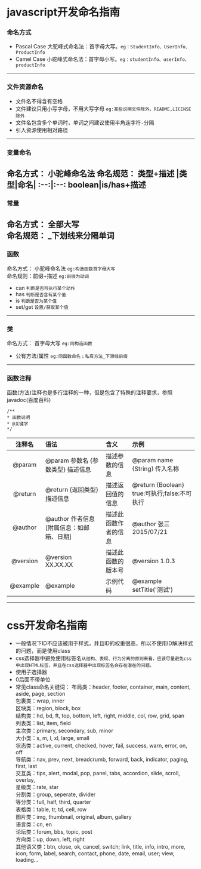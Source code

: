 # javascript开发命名指南
### 命名方式
* Pascal Case 大驼峰式命名法：首字母大写。`eg：StudentInfo、UserInfo、ProductInfo`
* Camel Case 小驼峰式命名法：首字母小写。`eg：studentInfo、userInfo、productInfo`
---
### 文件资源命名
* 文件名不得含有空格
* 文件建议只用小写字母，不用大写字母 `eg:某些说明文件除外，README,LICENSE除外`
* 文件名包含多个单词时，单词之间建议使用半角连字符`-`分隔
* 引入资源使用相对路径
---
### 变量命名
命名方式： 小驼峰命名法
命名规范： 类型+描述
|类型|命名|
:--:|:--:
boolean|is/has+描述
---
### 常量
命名方式： 全部大写  
命名规范： _下划线来分隔单词
---
### 函数
命名方式： 小驼峰命名法 `eg:构造函数首字母大写`  
命名规则：前缀+描述 `eg:前缀为动词`
* can `判断是否可执行某个动作`
* has `判断是否含有某个值`
* is `判断是否为某个值`
* set/get `设置/获取某个值`
---
### 类
命名方式： 首字母大写 `eg:同构造函数`
* 公有方法/属性 `eg:同函数命名；私有方法_下滑线前缀`
---
### 函数注释
函数(方法)注释也是多行注释的一种，但是包含了特殊的注释要求，参照 javadoc(百度百科)
```
/** 
* 函数说明 
* @关键字 
*/
```
注释名|语法|含义|示例
|:--:|:--|:--|:--|
|@param	|@param 参数名 {参数类型} 描述信息	|描述参数的信息|	@param name {String} 传入名称|
|@return|@return {返回类型} 描述信息|描述返回值的信息|@return {Boolean} true:可执行;false:不可执行|
|@author|@author 作者信息 [附属信息：如邮箱、日期]|描述此函数作者的信息|@author 张三 2015/07/21
|@version|@version XX.XX.XX|描述此函数的版本号|@version 1.0.3|
@example|@example|示例代码|@example setTitle('测试')|如下|
---
# css开发命名指南
* 一般情况下ID不应该被用于样式，并且ID的权重很高，所以不使用ID解决样式的问题，而是使用class
* css选择器中避免使用标签名`从结构、表现、行为分离的原则来看，应该尽量避免css中出现HTML标签，并且在css选择器中出现标签名会存在潜在的问题。`
* 使用子选择器
* 0后面不带单位
* 常见class命名关键词：
布局类：header, footer, container, main, content, aside, page, section  
包裹类：wrap, inner  
区块类：region, block, box  
结构类：hd, bd, ft, top, bottom, left, right, middle, col, row, grid, span  
列表类：list, item, field  
主次类：primary, secondary, sub, minor  
大小类：s, m, l, xl, large, small  
状态类：active, current, checked, hover, fail, success, warn, error, on, off  
导航类：nav, prev, next, breadcrumb, forward, back, indicator, paging, first, last  
交互类：tips, alert, modal, pop, panel, tabs, accordion, slide, scroll, overlay,  
星级类：rate, star  
分割类：group, seperate, divider  
等分类：full, half, third, quarter  
表格类：table, tr, td, cell, row  
图片类：img, thumbnail, original, album, gallery  
语言类：cn, en  
论坛类：forum, bbs, topic, post  
方向类：up, down, left, right  
其他语义类：btn, close, ok, cancel, switch; link, title, info, intro, more, icon; form, label, search, contact, phone, date, email, user; view, loading...












